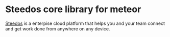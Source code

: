 # Steedos core library for meteor

[Steedos](https://www.steedos.com/) is a enterpise cloud platform that helps you and your team connect and get work done from anywhere on any device.
